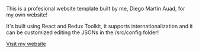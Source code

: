 This is a profesional website template built by me, Diego Martín Auad, for my own website!

It's built using React and Redux Toolkit, it supports internationalization and it can be customized editing the JSONs in the /src/config folder!

[Visit my website](https://diegoauad.github.io/)